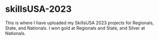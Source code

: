 # skillsUSA-2023
This is where I have uploaded my SkillsUSA 2023 projects for Regionals, State, and Nationals. I won gold at Regionals and State, and Silver at Nationals.
